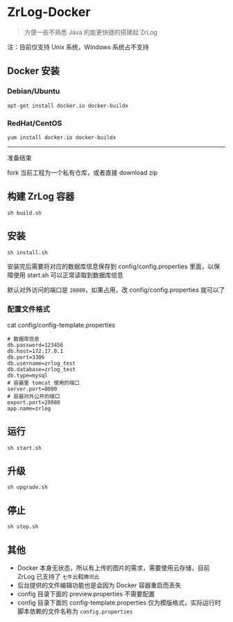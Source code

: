 # ZrLog-Docker

> 方便一些不熟悉 Java 的能更快捷的搭建起 ZrLog

注：目前仅支持 Unix 系统，Windows 系统占不支持

## Docker 安装

### Debian/Ubuntu

`apt-get install docker.io docker-buildx`

### RedHat/CentOS

`yum install docker.io docker-buildx`

----

准备结束

fork 当前工程为一个私有仓库，或者直接 download zip

## 构建 ZrLog 容器

`sh build.sh`

## 安装

`sh install.sh`

安装完后需要将对应的数据库信息保存到 config/config.properties 里面，以保障使用 start.sh 可以正常读取到数据库信息

默认对外访问的端口是 `28080`，如果占用，改 config/config.properties 就可以了

### 配置文件格式

cat config/config-template.properties

```
# 数据库信息
db.password=123456
db.host=172.17.0.1
db.port=3306
db.username=zrlog_test
db.database=zrlog_test
db.type=mysql
# 容器里 tomcat 使用的端口
server.port=8080
# 容器对外公开的端口
export.port=28080
app.name=zrlog
```

## 运行

`sh start.sh`

## 升级

`sh upgrade.sh`

## 停止

`sh stop.sh`

## 其他

- Docker 本身无状态，所以有上传的图片的需求，需要使用云存储，目前 ZrLog 已支持了 `七牛云`和`腾讯云`
- 后台提供的文件编辑功能也是会因为 Docker 容器重启而丢失
- config 目录下面的 preview.properties 不需要配置
- config 目录下面的 config-template.properties 仅为模版格式，实际运行时脚本依赖的文件名称为 `config.properties`
